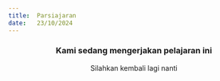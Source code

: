 ```yaml
---
title:  Parsiajaran
date:   23/10/2024
---
```


### <center>Kami sedang mengerjakan pelajaran ini</center>
<center>Silahkan kembali lagi nanti</center>